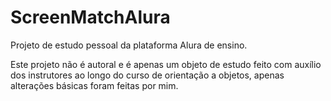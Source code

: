 # ScreenMatchAlura
Projeto de estudo pessoal da plataforma Alura de ensino.

Este projeto não é autoral e é apenas um objeto de estudo feito com auxílio dos instrutores ao longo do curso de orientação a objetos, apenas alterações básicas foram feitas por mim.
